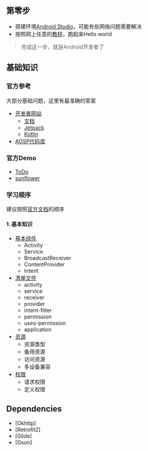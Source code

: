 ## 第零步

- 搭建环境[Android Studio](https://developer.android.com/studio/intro)，可能有些网络问题需要解决
- 按照网上任意的[教程](https://developer.android.com/training/basics/firstapp)，跑起来Hello world

> 完成这一步，就是Android开发者了

## 基础知识

### 官方参考

大部分基础问题，这里有最准确的答案

- [开发者网站](https://developer.android.com/)
  - [文档](https://developer.android.com/docs)
  - [Jetpack](https://developer.android.com/jetpack)
  - [Kotlin](https://developer.android.com/kotlin)
- [AOSP代码库](https://android.googlesource.com/)

### 官方Demo

- [ToDo]()
- [sunflower]()

### 学习顺序

建议按照[官方文档](https://developer.android.com/guide)的顺序

#### 1. 基本知识

- [基本组件](https://developer.android.com/guide/components/fundamentals)
  - Activity
  - Service
  - BroadcastReceiver
  - ContentProvider
  - Intent
- [清单文件](https://developer.android.com/guide/topics/manifest/manifest-intro)
  - activity
  - service
  - receiver
  - provider
  - intent-filter
  - permission
  - uses-permission
  - application
- [资源](https://developer.android.com/guide/topics/resources/providing-resources)
  - 资源类型
  - 备用资源
  - 访问资源
  - 多设备兼容
- [权限](https://developer.android.com/guide/topics/permissions/overview)
  - 请求权限
  - 定义权限

## Dependencies

- [Okhttp]
- [Retrofit2]
- [Glide]
- [Gson]
